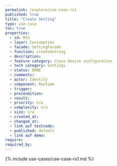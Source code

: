 ```yaml
---
permalink: /explore/use-case-rs1
published: true
title: "Create Setting"
type: use-case
toc: true
properties:
  - id: RS1
  - layer: Consumption
  - facade: SettingFacade
  - function: createSetting
  - description:
  - feature category: Cross-device configuration
  - tech category: Settings
  - status: DONE
  - comments:
  - actor: Identity
  - component: Runtime
  - trigger:
  - precondition:
  - result:
  - priority: n/a
  - complexity: n/a
  - size: n/a
  - created_at:
  - changed_at:
  - link auf testcode:
  - published: default
  - link auf demo:
require:
required_by:
---
```


{% include use-cases/use-case-rs1.md %}
